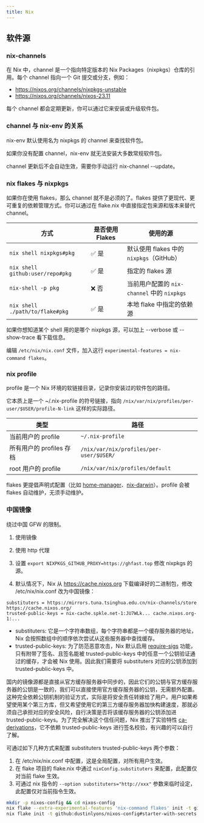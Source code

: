 ```yaml
---
title: Nix
---
```


## 软件源
### nix-channels

在 Nix 中，channel 是一个指向特定版本的 Nix Packages（nixpkgs）仓库的引用。每个 channel 指向一个 Git 提交或分支，例如：

- https://nixos.org/channels/nixpkgs-unstable
- https://nixos.org/channels/nixos-23.11

每个 channel 都会定期更新，你可以通过它来安装或升级软件包。

### channel 与 nix-env 的关系
nix-env 默认使用名为 nixpkgs 的 channel 来查找软件包。

如果你没有配置 channel，nix-env 就无法安装大多数常规软件包。

channel 更新后不会自动生效，需要你手动运行 nix-channel --update。

### nix flakes 与 nixpkgs
如果你在使用 flakes，那么 channel 就不是必须的了。flakes 提供了更现代、更可重复的依赖管理方式。你可以通过在 flake.nix 中直接指定包来源和版本来替代 channel。


| 方式                               | 是否使用 Flakes | 使用的源                               |
| -------------------------------- | ----------- | ---------------------------------- |
| `nix shell nixpkgs#pkg`          | ✅ 是         | 默认使用 flakes 中的 `nixpkgs`（GitHub）   |
| `nix shell github:user/repo#pkg` | ✅ 是         | 指定的 flakes 源                       |
| `nix-shell -p pkg`               | ❌ 否         | 当前用户配置的 `nix-channel` 中的 `nixpkgs` |
| `nix shell ./path/to/flake#pkg`  | ✅ 是         | 本地 flake 中指定的依赖源                   |


如果你想知道某个 shell 用的是哪个 nixpkgs 源，可以加上 --verbose 或 --show-trace 看下载信息。

编辑 `/etc/nix/nix.conf` 文件，加入这行 `experimental-features = nix-command flakes`。

### nix profile

profile 是一个 Nix 环境的软链接目录，记录你安装过的软件包的路径。

它本质上是一个 ~/.nix-profile 的符号链接，指向 `/nix/var/nix/profiles/per-user/$USER/profile-N-link` 这样的实际路径。


| 类型                | 路径                                      |
| ----------------- | --------------------------------------- |
| 当前用户的 profile     | `~/.nix-profile`                        |
| 所有用户的 profiles 存档 | `/nix/var/nix/profiles/per-user/$USER/` |
| root 用户的 profile  | `/nix/var/nix/profiles/default`         |


flakes 更提倡声明式配置（比如 [home-manager](https://github.com/nix-community/home-manager)、[nix-darwin](https://github.com/nix-darwin/nix-darwin)）。profile 会被 flakes 自动维护，无须手动维护。

### 中国镜像

绕过中国 GFW 的限制。

1. 使用镜像
2. 使用 http 代理


1. 设置 `export NIXPKGS_GITHUB_PROXY=https://ghfast.top` 修改 nixpkgs 的源。
2. 默认情况下，Nix 从 https://cache.nixos.org 下载编译好的二进制包，修改 /etc/nix/nix.conf 改为中国镜像：

  ```
  substituters = https://mirrors.tuna.tsinghua.edu.cn/nix-channels/store https://cache.nixos.org/
  trusted-public-keys = nix-cache.spkle.net-1:JU7WLk... cache.nixos.org-1:...
  ```

  - substituters: 它是一个字符串数组，每个字符串都是一个缓存服务器的地址，Nix 会按照数组中的顺序依次尝试从这些服务器中查找缓存。
  - trusted-public-keys: 为了防范恶意攻击，Nix 默认启用 [require-sigs](https://nixos.org/manual/nix/stable/command-ref/conf-file#conf-require-sigs) 功能，只有附带了签名、且签名能被 trusted-public-keys 中的任意一个公钥验证通过的缓存，才会被 Nix 使用。因此我们需要将 substituters 对应的公钥添加到 trusted-public-keys 中。

  国内的镜像源都是直接从官方缓存服务器中同步的，因此它们的公钥与官方缓存服务器的公钥是一致的，我们可以直接使用官方缓存服务器的公钥，无需额外配置。
  这种完全依赖公钥机制的验证方式，实际是将安全责任转嫁给了用户。用户如果希望使用某个第三方库，但又希望使用它的第三方缓存服务器加快构建速度，那就必须自己承担对应的安全风险，自行决策是否将该缓存服务器的公钥添加进 trusted-public-keys。为了完全解决这个信任问题，Nix 推出了实验特性 [ca-derivations](https://wiki.nixos.org/wiki/Ca-derivations)，它不依赖 trusted-public-keys 进行签名校验，有兴趣的可以自行了解。

可通过如下几种方式来配置 substituters trusted-public-keys 两个参数：

1. 在 /etc/nix/nix.conf 中配置，这是全局配置，对所有用户生效。
1. 在 flake 项目的 flake.nix 中通过 `nixConfig.substituters` 来配置，此配置仅对当前 flake 生效。
1. 可通过 nix 指令的 `--option substituters="http://xxx"` 参数来临时设定，此配置仅对当前指令生效。


```sh
mkdir -p nixos-config && cd nixos-config
nix flake --extra-experimental-features 'nix-command flakes' init -t github:dustinlyons/nixos-config#starter-with-secrets
nix flake init -t github:dustinlyons/nixos-config#starter-with-secrets
```
